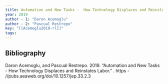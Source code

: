 ```yaml
---
title: Automation and New Tasks -  How Technology Displaces and Reinstates Labor
year: 2019
author - 1: "Daron Acemoglu"
author - 2: "Pascual Restrepo"
key: "[[Acemoglu2019-rl]]"
tags:
---
```


## Bibliography
Daron Acemoglu, and Pascual Restrepo. 2019. “Automation and New Tasks -  How Technology Displaces and Reinstates Labor.” . https - //pubs.aeaweb.org/doi/10.1257/jep.33.2.3